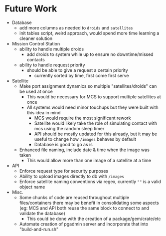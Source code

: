 # Future Work

- Database
    - add more columns as needed to `droids` and `satellites`
    - init tables script, weird approach, would spend more time learning a cleaner solution
- Mission Control Station
    - ability to handle multiple droids
        - add droids to system while up to ensure no downtime/missed contacts
    - ability to handle request priority
        - should be able to give a request a certain priority
            - currently sorted by time, first come first serve
- Satellite
    - Make port assignment dynamics so multiple "satellites/droids" can be used at once
        - This would be necessary for MCS to support multiple satellites at once
        - All systems would need minor touchups but they were built with this idea in mind
            - MCS would require the most significant rework
            - Satellite would likely take the role of simulating contact with mcs using the random sleep timer
            - API should be mostly updated for this already, but it may be useful to change how `/images` behaves by default
            - Database is good to go as is
    - Enhanced file naming, include date & time when the image was taken
        - This would allow more than one image of a satellite at a time
- API
    - Enforce request type for security purposes
    - Ability to upload images directly to db with `/images`
    - Enforce satellite naming conventions via regex, currently `""` is a valid object name
- Misc.
    - Some chunks of code are reused throughout multiple files/containers there may be benefit in consolidating some aspects (eg: MCS and API both reuse the same block to connect to and validate the database)
        - This could be done with the creation of a package/gem/crate/etc
    - Automate creation of pgadmin server and incorporate that into "build-and-run.sh"
